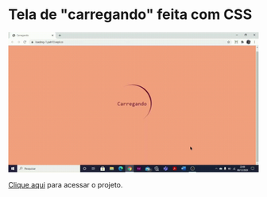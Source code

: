 # Tela de "carregando" feita com CSS

![CARREGANDO.GIF](https://github.com/pah-10/Loading_CSS/blob/main/carregando.gif)


[Clique aqui](https://loading-1.pah10.repl.co/) para acessar o projeto.

